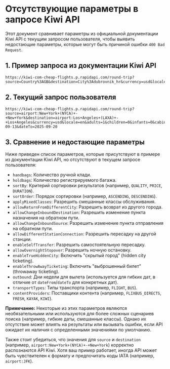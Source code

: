 # Отсутствующие параметры в запросе Kiwi API

Этот документ сравнивает параметры из официальной документации Kiwi API с текущим запросом пользователя, чтобы выявить недостающие параметры, которые могут быть причиной ошибки `400 Bad Request`.

## 1. Пример запроса из документации Kiwi API

```
https://kiwi-com-cheap-flights.p.rapidapi.com/round-trip?source=Country%3AGB&destination=City%3Adubrovnik_hr&currency=usd&locale=en&adults=1&children=0&infants=0&handbags=1&holdbags=0&cabinClass=ECONOMY&sortBy=QUALITY&sortOrder=ASCENDING&applyMixedClasses=true&allowReturnFromDifferentCity=true&allowChangeInboundDestination=true&allowChangeInboundSource=true&allowDifferentStationConnection=true&enableSelfTransfer=true&allowOvernightStopover=true&enableTrueHiddenCity=true&enableThrowAwayTicketing=true&outbound=SUNDAY%2CWEDNESDAY%2CTHURSDAY%2CFRIDAY%2CSATURDAY%2CMONDAY%2CTUESDAY&transportTypes=FLIGHT&contentProviders=FLIXBUS_DIRECTS%2CFRESH%2CKAYAK%2CKIWI&limit=20
```

## 2. Текущий запрос пользователя

```
https://kiwi-com-cheap-flights.p.rapidapi.com/round-trip?source=airport:New+York+(NYCA)+-+New+York&destination=airport:Los+Angeles+(LAXA)+-+Los+Angeles&currency=usd&locale=en&adults=1&children=0&infants=0&cabinClass=ECONOMY&limit=20&dateFrom=2025-09-13&dateTo=2025-09-20
```

## 3. Сравнение и недостающие параметры

Ниже приведен список параметров, которые присутствуют в примере из документации Kiwi API, но отсутствуют в текущем запросе пользователя:

- `handbags`: Количество ручной клади.
- `holdbags`: Количество регистрируемого багажа.
- `sortBy`: Критерий сортировки результатов (например, `QUALITY`, `PRICE`, `DURATION`).
- `sortOrder`: Порядок сортировки (например, `ASCENDING`, `DESCENDING`).
- `applyMixedClasses`: Разрешить смешанные классы обслуживания.
- `allowReturnFromDifferentCity`: Разрешить возврат из другого города.
- `allowChangeInboundDestination`: Разрешить изменение пункта назначения на обратном пути.
- `allowChangeInboundSource`: Разрешить изменение пункта отправления на обратном пути.
- `allowDifferentStationConnection`: Разрешить пересадку на другой станции.
- `enableSelfTransfer`: Разрешить самостоятельную пересадку.
- `allowOvernightStopover`: Разрешить ночную остановку.
- `enableTrueHiddenCity`: Включить "скрытый город" (hidden city ticketing).
- `enableThrowAwayTicketing`: Включить "выброшенный билет" (throwaway ticketing).
- `outbound`: Дни недели для вылета (используется для гибких дат, в отличие от `dateFrom`/`dateTo` для конкретных дат).
- `transportTypes`: Типы транспорта (например, `FLIGHT`, `BUS`).
- `contentProviders`: Поставщики контента (например, `FLIXBUS_DIRECTS`, `FRESH`, `KAYAK`, `KIWI`).

**Примечание:** Некоторые из этих параметров являются необязательными или используются для более сложных сценариев поиска (например, гибкие даты, смешанные классы). Однако их отсутствие может влиять на результаты или вызывать ошибки, если API ожидает их наличия с определенными значениями по умолчанию.

Также стоит убедиться, что значения для `source` и `destination` (например, `airport:New+York+(NYCA)+-+New+York`) корректно распознаются API Kiwi. Хотя ваш пример работает, иногда API может быть чувствителен к формату и предпочитать коды IATA (например, `airport:JFK`).
